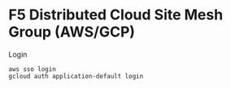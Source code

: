 # F5 Distributed Cloud Site Mesh Group (AWS/GCP)

Login
```
aws sso login
gcloud auth application-default login
```